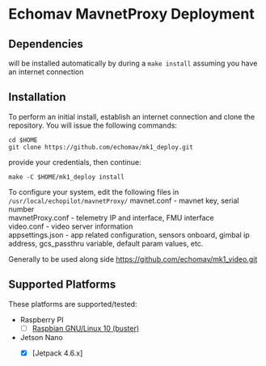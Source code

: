 # Echomav MavnetProxy Deployment


## Dependencies

will be installed automatically by during a `make install` assuming you have an internet connection  

## Installation

To perform an initial install, establish an internet connection and clone the repository.
You will issue the following commands:
```
cd $HOME
git clone https://github.com/echomav/mk1_deploy.git
```

provide your credentials, then continue:
```
make -C $HOME/mk1_deploy install
```

To configure your system, edit the following files in `/usr/local/echopilot/mavnetProxy/`
mavnet.conf - mavnet key, serial number  
mavnetProxy.conf - telemetry IP and interface, FMU interface  
video.conf - video server information  
appsettings.json - app related configuration, sensors onboard, gimbal ip address, gcs_passthru variable, default param values, etc.  

Generally to be used along side https://github.com/echomav/mk1_video.git

## Supported Platforms
These platforms are supported/tested:


 * Raspberry PI
   - [ ] [Raspbian GNU/Linux 10 (buster)](https://www.raspberrypi.org/downloads/raspbian/)
 * Jetson Nano
   - [x] [Jetpack 4.6.x]


